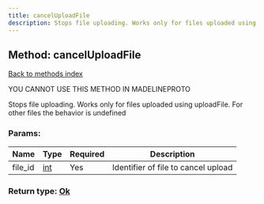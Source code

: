 ```yaml
---
title: cancelUploadFile
description: Stops file uploading. Works only for files uploaded using uploadFile. For other files the behavior is undefined
---
```

## Method: cancelUploadFile  
[Back to methods index](index.md)


YOU CANNOT USE THIS METHOD IN MADELINEPROTO


Stops file uploading. Works only for files uploaded using uploadFile. For other files the behavior is undefined

### Params:

| Name     |    Type       | Required | Description |
|----------|---------------|----------|-------------|
|file\_id|[int](../types/int.md) | Yes|Identifier of file to cancel upload|


### Return type: [Ok](../types/Ok.md)

